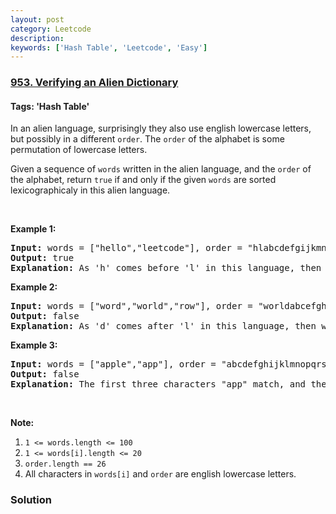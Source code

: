 ```yaml
---
layout: post
category: Leetcode
description: 
keywords: ['Hash Table', 'Leetcode', 'Easy']
---
```

### [953. Verifying an Alien Dictionary](https://leetcode.com/problems/verifying-an-alien-dictionary)

#### Tags: 'Hash Table'

<div class="content__u3I1 question-content__JfgR"><div><p>In an alien language, surprisingly they also use english lowercase letters, but possibly in a different <code>order</code>. The <code>order</code> of the alphabet is some permutation of lowercase letters.</p>
<p>Given a sequence of <code>words</code> written in the alien language, and the <code>order</code> of the alphabet, return <code>true</code> if and only if the given <code>words</code> are sorted lexicographicaly in this alien language.</p>
<p> </p>
<div>
<p><strong>Example 1:</strong></p>
<pre><strong>Input: </strong>words = <span id="example-input-1-1">["hello","leetcode"]</span>, order = <span id="example-input-1-2">"hlabcdefgijkmnopqrstuvwxyz"</span>
<strong>Output: </strong><span id="example-output-1">true</span>
<strong>Explanation: </strong><span id="example-output-1">As 'h' comes before 'l' in this language, then the sequence is sorted.</span>
</pre>
<div>
<p><strong>Example 2:</strong></p>
<pre><strong>Input: </strong>words = <span id="example-input-2-1">["word","world","row"]</span>, order = <span id="example-input-2-2">"worldabcefghijkmnpqstuvxyz"</span>
<strong>Output: </strong><span id="example-output-2">false</span>
<strong>Explanation: </strong><span id="example-output-1">As 'd' comes after 'l' in this language, then words[0] &gt; words[1], hence the sequence is unsorted.</span>
</pre>
<div>
<p><strong>Example 3:</strong></p>
<pre><strong>Input: </strong>words = <span id="example-input-3-1">["apple","app"]</span>, order = <span id="example-input-3-2">"abcdefghijklmnopqrstuvwxyz"</span>
<strong>Output: </strong><span id="example-output-3">false
</span><strong>Explanation: </strong>The first three characters "app" match, and the second string is shorter (in size.) According to lexicographical rules "apple" &gt; "app", because 'l' &gt; '∅', where '∅' is defined as the blank character which is less than any other character (<a href="https://en.wikipedia.org/wiki/Lexicographical_order" target="_blank">More info</a>).
</pre>
<p> </p>
<p><strong>Note:</strong></p>
<ol>
<li><code>1 &lt;= words.length &lt;= 100</code></li>
<li><code>1 &lt;= words[i].length &lt;= 20</code></li>
<li><code>order.length == 26</code></li>
<li>All characters in <code>words[i]</code> and <code>order</code> are english lowercase letters.</li>
</ol>
</div>
</div>
</div>
</div></div>

### Solution
